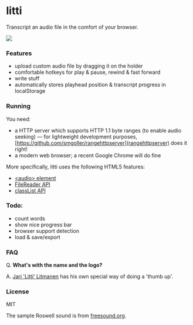 litti
=====

Transcript an audio file in the comfort of your browser.

![](https://raw.github.com/mieky/litti/master/litti.png)

### Features

- upload custom audio file by dragging it on the holder
- comfortable hotkeys for play & pause, rewind & fast forward
- write stuff
- automatically stores playhead position & transcript progress in localStorage

### Running

You need:
- a HTTP server which supports HTTP 1.1 byte ranges (to enable audio seeking)
&mdash; for lightweight development purposes, [https://github.com/smgoller/rangehttpserver](rangehttpserver) does it right!
- a modern web browser; a recent Google Chrome will do fine

More specifically, litti uses the following HTML5 features:

- [&lt;audio&gt; element](http://caniuse.com/audio)
- [FileReader API](http://caniuse.com/filereader)
- [classList API](http://caniuse.com/classlist)

### Todo:

- count words
- show nice progress bar
- browser support detection
- load & save/export

### FAQ

Q. **What's with the name and the logo?**

A. [Jari 'Litti' Litmanen](https://en.wikipedia.org/wiki/Jari_Litmanen) has his own special way of doing a 'thumb up'.

### License

MIT

The sample Roswell sound is from [freesound.org](http://www.freesound.org/people/ERH/sounds/36105/).
